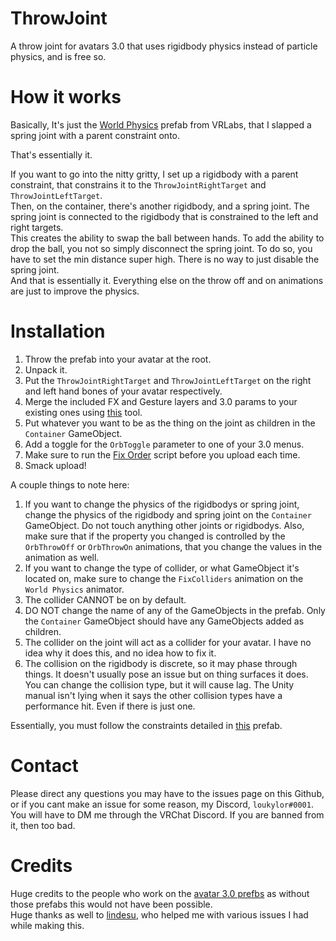 # ThrowJoint

A throw joint for avatars 3.0 that uses rigidbody physics instead of particle physics, and is free so.

# How it works

Basically, It's just the [World Physics](https://github.com/VRLabs/VRChat-Avatars-3.0#world-physics) prefab from VRLabs, that I slapped a spring joint with a parent constraint onto.<br>

That's essentially it. 

If you want to go into the nitty gritty, I set up a rigidbody with a parent constraint, that constrains it to the `ThrowJointRightTarget` and `ThrowJointLeftTarget`.<br>
Then, on the container, there's another rigidbody, and a spring joint. The spring joint is connected to the rigidbody that is constrained to the left and right targets.<br>
This creates the ability to swap the ball between hands. To add the ability to drop the ball, you not so simply disconnect the spring joint. To do so, you have to set the min distance super high. There is no way to just disable the spring joint.<br>
And that is essentially it. Everything else on the throw off and on animations are just to improve the physics.

# Installation

1. Throw the prefab into your avatar at the root.
2. Unpack it.
3. Put the `ThrowJointRightTarget` and `ThrowJointLeftTarget` on the right and left hand bones of your avatar respectively.
4. Merge the included FX and Gesture layers and 3.0 params to your existing ones using [this](https://github.com/VRLabs/VRChat-Avatars-3.0#avatars-30-manager) tool.
5. Put whatever you want to be as the thing on the joint as children in the `Container` GameObject. 
6. Add a toggle for the `OrbToggle` parameter to one of your 3.0 menus.
7. Make sure to run the [Fix Order](https://github.com/VRLabs/VRChat-Avatars-3.0#fix-order) script before you upload each time.
8. Smack upload!

A couple things to note here:
1. If you want to change the physics of the rigidbodys or spring joint, change the physics of the rigidbody and spring joint on the `Container` GameObject. Do not touch anything other joints or rigidbodys. Also, make sure that if the property you changed is controlled by the `OrbThrowOff` or `OrbThrowOn` animations, that you change the values in the animation as well.
2. If you want to change the type of collider, or what GameObject it's located on, make sure to change the `FixColliders` animation on the `World Physics` animator. 
3. The collider CANNOT be on by default.
4. DO NOT change the name of any of the GameObjects in the prefab. Only the `Container` GameObject should have any GameObjects added as children.
5. The collider on the joint will act as a collider for your avatar. I have no idea why it does this, and no idea how to fix it.
6. The collision on the rigidbody is discrete, so it may phase through things. It doesn't usually pose an issue but on thing surfaces it does. You can change the collision type, but it will cause lag. The Unity manual isn't lying when it says the other collision types have a performance hit. Even if there is just one.
   
Essentially, you must follow the constraints detailed in [this](https://github.com/VRLabs/VRChat-Avatars-3.0#world-physics) prefab.

# Contact

Please direct any questions you may have to the issues page on this Github, or if you cant make an issue for some reason, my Discord, `loukylor#0001`.<br>
You will have to DM me through the VRChat Discord. If you are banned from it, then too bad.<br>

# Credits

Huge credits to the people who work on the [avatar 3.0 prefbs](https://github.com/VRLabs/VRChat-Avatars-3.0) as without those prefabs this would not have been possible.<br>
Huge thanks as well to [lindesu](https://github.com/oofdesu), who helped me with various issues I had while making this.